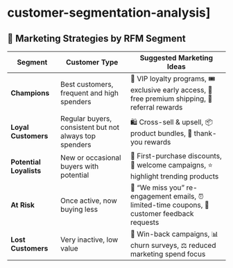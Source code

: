 # customer-segmentation-analysis]

## 🎯 Marketing Strategies by RFM Segment

| Segment            | Customer Type       | Suggested Marketing Ideas |
|--------------------|---------------------|----------------------------|
| **Champions**      | Best customers, frequent and high spenders | 🎁 VIP loyalty programs, 🎟️ exclusive early access, 🚚 free premium shipping, 🤝 referral rewards |
| **Loyal Customers**| Regular buyers, consistent but not always top spenders | 🛍️ Cross-sell & upsell, 📦 product bundles, 🙌 thank-you rewards |
| **Potential Loyalists** | New or occasional buyers with potential | 💸 First-purchase discounts, 📧 welcome campaigns, ⭐ highlight trending products |
| **At Risk**        | Once active, now buying less | 📩 “We miss you” re-engagement emails, ⏰ limited-time coupons, 📝 customer feedback requests |
| **Lost Customers** | Very inactive, low value | 🔄 Win-back campaigns, 📊 churn surveys, ⚖️ reduced marketing spend focus |

